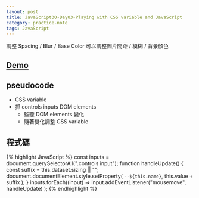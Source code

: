 ```yaml
---
layout: post
title: JavaScript30-Day03-Playing with CSS variable and JavaScript
category: practice-note
tags: JavaScript
---
```


調整 Spacing / Blur / Base Color 可以調整圖片間距 / 模糊 / 背景顏色

## [Demo][Demo]

## pseudocode

- CSS variable
- 抓 controls inputs DOM elements
  - 監聽 DOM elements 變化
  - 隨著變化調整 CSS variable

## 程式碼

{% highlight JavaScript %}
  const inputs = document.querySelectorAll(".controls input");
  function handleUpdate() {
    const suffix = this.dataset.sizing || "";
    document.documentElement.style.setProperty(
      `--${this.name}`,
      this.value + suffix
    );
  }
  inputs.forEach((input) =>
    input.addEventListener("mousemove", handleUpdate)
  );
{% endhighlight %}

[Demo]: https://kris3131.github.io/JavaScript30/03%20-%20CSS%20Variables/index.html